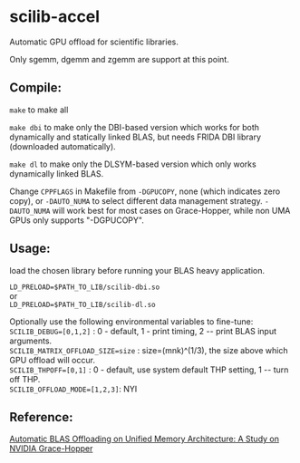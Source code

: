 # scilib-accel
Automatic GPU offload for scientific libraries. 

Only sgemm, dgemm and zgemm are support at this point. 

## Compile: 
`make` to make all 

`make dbi` to make only the DBI-based version which works for both dynamically and statically linked BLAS, but needs FRIDA DBI library (downloaded automatically). 

`make dl` to make only the DLSYM-based version which only works dynamically linked BLAS.  

Change `CPPFLAGS` in Makefile from `-DGPUCOPY`, none (which indicates zero copy), or `-DAUTO_NUMA` to select different data management strategy.  `-DAUTO_NUMA` will work best for most cases on Grace-Hopper, while non UMA GPUs only supports "-DGPUCOPY". 

## Usage: 
load the chosen library before running your BLAS heavy application.  

`LD_PRELOAD=$PATH_TO_LIB/scilib-dbi.so` <br /> 
or  
`LD_PRELOAD=$PATH_TO_LIB/scilib-dl.so`   

Optionally use the following environmental variables to fine-tune: <br />
`SCILIB_DEBUG=[0,1,2]` : 0 - default, 1 - print timing, 2 -- print BLAS input arguments. <br />
`SCILIB_MATRIX_OFFLOAD_SIZE=size` : size=(mnk)^(1/3), the size above which GPU offload will occur. <br />
`SCILIB_THPOFF=[0,1]` : 0 - default, use system default THP setting, 1 -- turn off THP.  <br />
`SCILIB_OFFLOAD_MODE=[1,2,3]`:  NYI <br />


## Reference: 
[Automatic BLAS Offloading on Unified Memory Architecture: A Study on NVIDIA Grace-Hopper](https://arxiv.org/abs/2404.13195)
